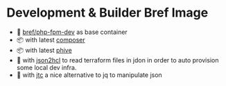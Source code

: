 # Development & Builder Bref Image

- 🐋 [bref/php-fpm-dev](https://hub.docker.com/u/bref) as base container
- 📦 with latest [composer](https://getcomposer.org/)
- 📦 with latest [phive](https://phar.io/)
- :toolbox: with [json2hcl](https://github.com/kvz/json2hcl) to read terraform files in jdon in order to auto provision some local dev infra.
- :toolbox: with [jtc](https://github.com/ldn-softdev/jtc) a nice alternative to jq to manipulate json
